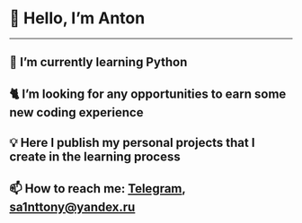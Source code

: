 <h1>🤝 Hello, I&rsquo;m Anton</h1>
<hr/>
<h2>🌱 I&rsquo;m currently learning Python</h2>
<h2>🐈 I&rsquo;m looking for any opportunities to earn some new coding experience</h2>
<h2>💡 Here I publish my personal projects that I create in the learning process</h2>
<h2>📫 How to reach me: <a href="https://t.me/sa1nttony">Telegram</a>, <a href="mailto:sa1nttony@yandex.ru">sa1nttony@yandex.ru</a></h2>

<!---
TonySa1nt/TonySa1nt is a ✨ special ✨ repository because its `README.md` (this file) appears on your GitHub profile.
You can click the Preview link to take a look at your changes.
--->
